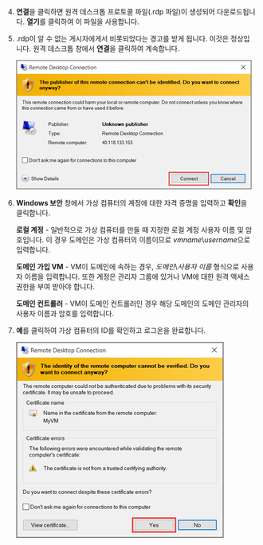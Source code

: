 <properties services="virtual-machines" title="How to Log on to a Virtual Machine Running Windows Server" authors="cynthn" solutions="" manager="timlt" editor="tysonn" />

4. **연결**을 클릭하면 원격 데스크톱 프로토콜 파일(.rdp 파일)이 생성되어 다운로드됩니다. **열기**를 클릭하여 이 파일을 사용합니다.

5. .rdp이 알 수 없는 게시자에게서 비롯되었다는 경고를 받게 됩니다. 이것은 정상입니다. 원격 데스크톱 창에서 **연결**을 클릭하여 계속합니다.

	![알 수 없는 게시자에 대한 경고의 스크린샷입니다.](./media/virtual-machines-log-on-win-server/rdp-warn.png)

6. **Windows 보안** 창에서 가상 컴퓨터의 계정에 대한 자격 증명을 입력하고 **확인**을 클릭합니다.

 	**로컬 계정** - 일반적으로 가상 컴퓨터를 만들 때 지정한 로컬 계정 사용자 이름 및 암호입니다. 이 경우 도메인은 가상 컴퓨터의 이름이므로 *vmname*&#92;*username*으로 입력합니다.
	
	**도메인 가입 VM** - VM이 도메인에 속하는 경우, *도메인*&#92;*사용자 이름* 형식으로 사용자 이름을 입력합니다. 또한 계정은 관리자 그룹에 있거나 VM에 대한 원격 액세스 권한을 부여 받아야 합니다.
	
	**도메인 컨트롤러** - VM이 도메인 컨트롤러인 경우 해당 도메인의 도메인 관리자의 사용자 이름과 암호를 입력합니다.

7.	**예**를 클릭하여 가상 컴퓨터의 ID를 확인하고 로그온을 완료합니다.

	![VM의 ID 확인에 대한 메시지를 보여 주는 스크린샷입니다.](./media/virtual-machines-log-on-win-server/cert-warning.png)
